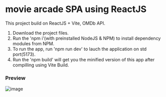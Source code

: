# movie arcade SPA using ReactJS

This project build on ReactJS + Vite, OMDb API.

1. Download the project files.
2. Run the 'npm i'(with preinstalled NodeJS & NPM) to install dependency modules from NPM.
3. To run the app, run 'npm run dev' to lauch the application on std port(5173).
4. Run the 'npm build' will get you the minified version of this app after compilling using Vite Build.

### Preview

![image](https://github.com/user-attachments/assets/46754dd7-8d89-482a-b21a-425318b60c48)

